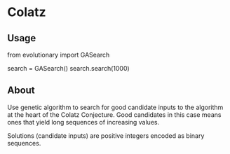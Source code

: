 # Colatz

## Usage

from evolutionary import GASearch

search = GASearch()
search.search(1000)

## About

Use genetic algorithm to search for good candidate inputs to the algorithm at the heart of the Colatz Conjecture.  Good candidates in this case means ones that yield long sequences of increasing values.

Solutions (candidate inputs) are positive integers encoded as binary sequences.
